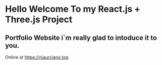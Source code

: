 # Hello Welcome To my React.js + Three.js Project
## Portfolio Website i`m really glad to intoduce it to you. 
Online at https://niaurciano.top
